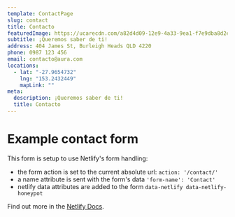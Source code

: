 ```yaml
---
template: ContactPage
slug: contact
title: Contacto
featuredImage: https://ucarecdn.com/a82d4d09-12e9-4a33-9ea1-f7e9dba8d2e9/
subtitle: ¡Q﻿ueremos saber de ti!
address: 404 James St, Burleigh Heads QLD 4220
phone: 0987 123 456
email: contacto@aura.com
locations:
  - lat: "-27.9654732"
    lng: "153.2432449"
    mapLink: ""
meta:
  description: ¡Q﻿ueremos saber de ti!
  title: Contacto
---
```


# Example contact form

This form is setup to use Netlify's form handling:

- the form action is set to the current absolute url: `action: '/contact/'`
- a name attribute is sent with the form's data `'form-name': 'Contact'`
- netlify data attributes are added to the form `data-netlify data-netlify-honeypot`

Find out more in the [Netlify Docs](https://www.netlify.com/docs/form-handling/).
